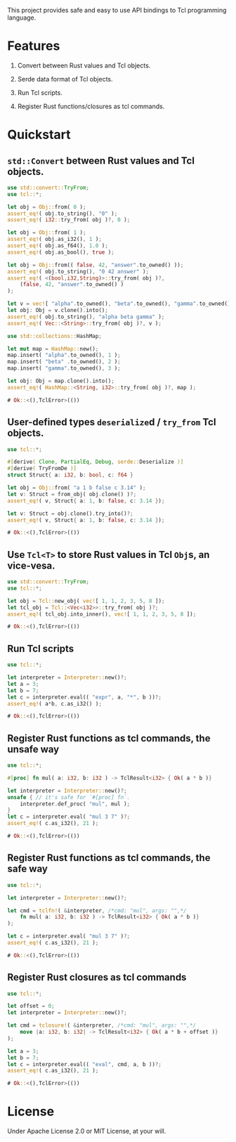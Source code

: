 This project provides safe and easy to use API bindings to Tcl programming language.

# Features

1. Convert between Rust values and Tcl objects.

2. Serde data format of Tcl objects.

3. Run Tcl scripts.

4. Register Rust functions/closures as tcl commands.

# Quickstart

## `std::Convert` between Rust values and Tcl objects.

```rust
use std::convert::TryFrom;
use tcl::*;

let obj = Obj::from( 0 );
assert_eq!( obj.to_string(), "0" );
assert_eq!( i32::try_from( obj )?, 0 );

let obj = Obj::from( 1 );
assert_eq!( obj.as_i32(), 1 );
assert_eq!( obj.as_f64(), 1.0 );
assert_eq!( obj.as_bool(), true );

let obj = Obj::from(( false, 42, "answer".to_owned() ));
assert_eq!( obj.to_string(), "0 42 answer" );
assert_eq!( <(bool,i32,String)>::try_from( obj )?,
    (false, 42, "answer".to_owned() )
);

let v = vec![ "alpha".to_owned(), "beta".to_owned(), "gamma".to_owned() ];
let obj: Obj = v.clone().into();
assert_eq!( obj.to_string(), "alpha beta gamma" );
assert_eq!( Vec::<String>::try_from( obj )?, v );

use std::collections::HashMap;

let mut map = HashMap::new();
map.insert( "alpha".to_owned(), 1 );
map.insert( "beta" .to_owned(), 2 );
map.insert( "gamma".to_owned(), 3 );

let obj: Obj = map.clone().into();
assert_eq!( HashMap::<String, i32>::try_from( obj )?, map );

# Ok::<(),TclError>(())
```

## User-defined types `deserialize`d / `try_from` Tcl objects.

```rust
use tcl::*;

#[derive( Clone, PartialEq, Debug, serde::Deserialize )]
#[derive( TryFromDe )]
struct Struct{ a: i32, b: bool, c: f64 }

let obj = Obj::from( "a 1 b false c 3.14" );
let v: Struct = from_obj( obj.clone() )?;
assert_eq!( v, Struct{ a: 1, b: false, c: 3.14 });

let v: Struct = obj.clone().try_into()?;
assert_eq!( v, Struct{ a: 1, b: false, c: 3.14 });

# Ok::<(),TclError>(())
```

## Use `Tcl<T>` to store Rust values in Tcl `Obj`s, an vice-vesa.

```rust
use std::convert::TryFrom;
use tcl::*;

let obj = Tcl::new_obj( vec![ 1, 1, 2, 3, 5, 8 ]);
let tcl_obj = Tcl::<Vec<i32>>::try_from( obj )?;
assert_eq!( tcl_obj.into_inner(), vec![ 1, 1, 2, 3, 5, 8 ]);

# Ok::<(),TclError>(())
```

## Run Tcl scripts

```rust
use tcl::*;

let interpreter = Interpreter::new()?;
let a = 3;
let b = 7;
let c = interpreter.eval(( "expr", a, "*", b ))?;
assert_eq!( a*b, c.as_i32() );

# Ok::<(),TclError>(())
```

## Register Rust functions as tcl commands, the unsafe way

```rust
use tcl::*;

#[proc] fn mul( a: i32, b: i32 ) -> TclResult<i32> { Ok( a * b )}

let interpreter = Interpreter::new()?;
unsafe { // it's safe for `#[proc] fn`.
    interpreter.def_proc( "mul", mul );
}
let c = interpreter.eval( "mul 3 7" )?;
assert_eq!( c.as_i32(), 21 );

# Ok::<(),TclError>(())
```

## Register Rust functions as tcl commands, the safe way

```rust
use tcl::*;

let interpreter = Interpreter::new()?;

let cmd = tclfn!( &interpreter, /*cmd: "mul", args: "",*/
    fn mul( a: i32, b: i32 ) -> TclResult<i32> { Ok( a * b )}
);

let c = interpreter.eval( "mul 3 7" )?;
assert_eq!( c.as_i32(), 21 );

# Ok::<(),TclError>(())
```

## Register Rust closures as tcl commands

```rust
use tcl::*;

let offset = 0;
let interpreter = Interpreter::new()?;

let cmd = tclosure!( &interpreter, /*cmd: "mul", args: "",*/
    move |a: i32, b: i32| -> TclResult<i32> { Ok( a * b + offset )}
);

let a = 3;
let b = 7;
let c = interpreter.eval(( "eval", cmd, a, b ))?;
assert_eq!( c.as_i32(), 21 );

# Ok::<(),TclError>(())
```

# License

Under Apache License 2.0 or MIT License, at your will.
